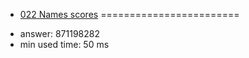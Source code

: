 + [022 Names scores](http://projecteuler.net/problem=22)
========================

- answer: 871198282 
- min used time: 50 ms


